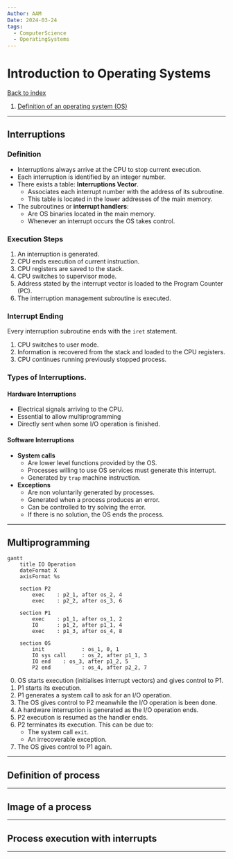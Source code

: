 ```yaml
---
Author: AAM
Date: 2024-03-24
tags:
  - ComputerScience
  - OperatingSystems
---
```

# Introduction to Operating Systems

[Back to index](../OS.md)

1. [Definition of an operating system (OS)](#definition-of-an-os)

---
## Interruptions
### Definition
- Interruptions always arrive at the CPU to stop current execution.
- Each interruption is identified by an integer number.
- There exists a table: **Interruptions Vector**.
	- Associates each interrupt number with the address of its subroutine.
	- This table is located in the lower addresses of the main memory.
- The subroutines or **interrupt handlers**:
	- Are OS binaries located in the main memory.
	- Whenever an interrupt occurs the OS takes control.
### Execution Steps
1. An interruption is generated.
2. CPU ends execution of current instruction.
3. CPU registers are saved to the stack.
4. CPU switches to supervisor mode.
5. Address stated by the interrupt vector is loaded to the Program Counter (PC).
6. The interruption management subroutine is executed. 

### Interrupt Ending
Every interruption subroutine ends with the `iret` statement.
1. CPU switches to user mode.
2. Information is recovered from the stack and loaded to the CPU registers.
3. CPU continues running previously stopped process.

### Types of Interruptions.

#### Hardware Interruptions
- Electrical signals arriving to the CPU.
- Essential to allow multiprogramming
- Directly sent when some I/O operation is finished.

#### Software Interruptions
- **System calls**
	- Are lower level functions provided by the OS.
	- Processes willing to use OS services must generate this interrupt.
	- Generated by `trap` machine instruction.
- **Exceptions**
	- Are non voluntarily generated by processes.
	- Generated when a process produces an error.
	- Can be controlled to try solving the error.
	- If there is no solution, the OS ends the process.

---
## Multiprogramming

```mermaid
gantt
    title IO Operation
    dateFormat X
    axisFormat %s
    
    section P2
        exec    : p2_1, after os_2, 4
        exec    : p2_2, after os_3, 6
        
    section P1
	    exec    : p1_1, after os_1, 2
	    IO      : p1_2, after p1_1, 4
	    exec    : p1_3, after os_4, 8

	section OS
		init            : os_1, 0, 1
		IO sys call     : os_2, after p1_1, 3
		IO end    : os_3, after p1_2, 5
		P2 end          : os_4, after p2_2, 7
```

0. OS starts execution (initialises interrupt vectors) and gives control to P1.
1. P1 starts its execution.
2. P1 generates a system call to ask for an I/O operation.
3. The OS gives control to P2 meanwhile the I/O operation is been done.
4. A hardware interruption is generated as the I/O operation ends.
5. P2 execution is resumed as the handler ends.
6. P2 terminates its execution. This can be due to:
	- The system call `exit`.
	- An irrecoverable exception.
7. The OS gives control to P1 again.


---
## Definition of process



---
## Image of a process



---
## Process execution with interrupts



---